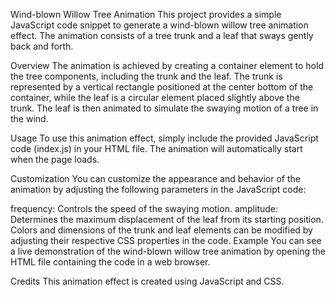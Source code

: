 Wind-blown Willow Tree Animation
This project provides a simple JavaScript code snippet to generate a wind-blown willow tree animation effect. The animation consists of a tree trunk and a leaf that sways gently back and forth.

Overview
The animation is achieved by creating a container element to hold the tree components, including the trunk and the leaf. The trunk is represented by a vertical rectangle positioned at the center bottom of the container, while the leaf is a circular element placed slightly above the trunk. The leaf is then animated to simulate the swaying motion of a tree in the wind.

Usage
To use this animation effect, simply include the provided JavaScript code (index.js) in your HTML file. The animation will automatically start when the page loads.

Customization
You can customize the appearance and behavior of the animation by adjusting the following parameters in the JavaScript code:

frequency: Controls the speed of the swaying motion.
amplitude: Determines the maximum displacement of the leaf from its starting position.
Colors and dimensions of the trunk and leaf elements can be modified by adjusting their respective CSS properties in the code.
Example
You can see a live demonstration of the wind-blown willow tree animation by opening the HTML file containing the code in a web browser.

Credits
This animation effect is created using JavaScript and CSS.